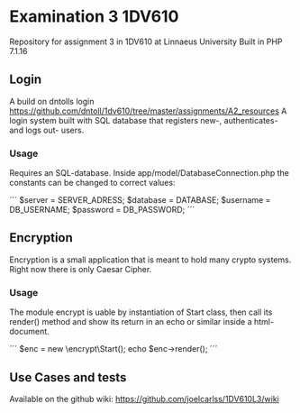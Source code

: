 # Examination 3 1DV610
Repository for assignment 3 in 1DV610 at Linnaeus University
Built in PHP 7.1.16

## Login 
A build on dntolls login https://github.com/dntoll/1dv610/tree/master/assignments/A2_resources
A login system built with SQL database that registers new-, authenticates- and logs out- users.

### Usage
Requires an SQL-database.
Inside app/model/DatabaseConnection.php the constants can be changed to correct values:

´´´
$server = SERVER_ADRESS;
$database = DATABASE;
$username = DB_USERNAME;
$password = DB_PASSWORD;
´´´

## Encryption
Encryption is a small application that is meant to hold many crypto systems. 
Right now there is only Caesar Cipher.

### Usage
The module encrypt is uable by instantiation of Start class,
then call its render() method and show its return in an echo or similar inside a html-document.

´´´
$enc = new \encrypt\Start();
echo $enc->render();
´´´

## Use Cases and tests
Available on the github wiki:
https://github.com/joelcarlss/1DV610L3/wiki
